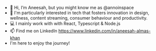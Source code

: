 - 👋 Hi, I’m Aneesah, but you might know me as @annoinspace
- 🌟 I'm particularly interested in tech that fosters innovation in design, wellness, content streaming, consumer behaviour and productivity.
- 💻 I mainly work with with React, Typescript & Node.js
- 📫 Find me on LinkedIn https://www.linkedin.com/in/aneesah-almas-khan
- I'm here to enjoy the journey!


